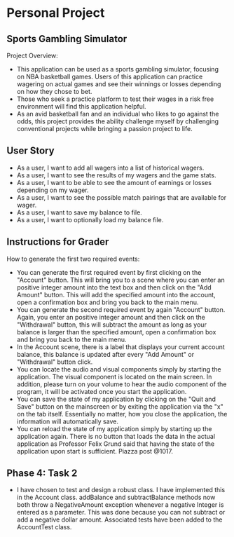 # Personal Project

## **Sports Gambling Simulator**

Project Overview:
- This application can be used as a sports gambling simulator, focusing on NBA basketball games. 
Users of this application can practice wagering on actual games and see their winnings or losses depending on 
how they chose to bet. 
- Those who seek a practice platform to test their wages in a risk free environment will find this application helpful. 
- As an avid basketball fan and an individual who likes to go against the odds, this project provides the ability
challenge myself by challenging conventional projects while bringing a passion project to life. 

## **User Story**

- As a user, I want to add all wagers into a list of historical wagers. 
- As a user, I want to see the results of my wagers and the game stats.
- As a user, I want to be able to see the amount of earnings or losses depending on my wager.
- As a user, I want to see the possible match pairings that are available for wager. 
- As a user, I want to save my balance to file.
- As a user, I want to optionally load my balance file. 

## **Instructions for Grader** 
How to generate the first two required events: 
- You can generate the first required event by first clicking on the "Account" button. This will bring you to a scene 
where you can enter an positive integer amount into the text box and then click on the "Add Amount" button. This will
add the specified amount into the account, open a confirmation box and bring you back to the main menu. 
- You can generate the second required event by again "Account" button. Again, you enter an positive integer amount and 
then click on the "Withdrawal" button, this will subtract the amount as long as your balance is larger than the
specified amount, open a confirmation box and bring you back to the main menu.
- In the Account scene, there is a label that displays your current account balance, this balance is updated after every
"Add Amount" or "Withdrawal" button click. 
- You can locate the audio and visual components simply by starting the application. The visual component is located 
on the main screen. In addition, please turn on your volume to hear the audio component of the program, it will be 
activated once you start the application. 
- You can save the state of my application by clicking on the "Quit and Save" button on the mainscreen or 
by exiting the application via the "x" on the tab itself. Essentially no matter, how you close the application, 
the information will automatically save. 
- You can reload the state of my application simply by starting up the application again. There is no button 
 that loads the data in the actual application as Professor Felix Grund said that having the state of the application
 upon start is sufficient. Piazza post @1017. 
 
 ## **Phase 4: Task 2** 
 - I have chosen to test and design a robust class. I have implemented this in the Account class. addBalance and 
 subtractBalance methods now both throw a NegativeAmount exception whenever a negative Integer is entered as a 
 parameter. This was done because you can not subtract or add a negative dollar amount. Associated tests have been
 added to the AccountTest class.
